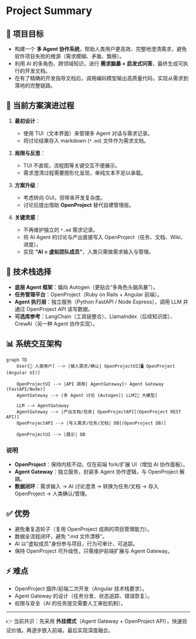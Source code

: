 # Project Summary

## 🎯 项目目标

* 构建一个 **多 Agent 协作系统**，帮助人类用户更高效、完整地澄清需求，避免软件项目失败的根源（需求模糊、矛盾、飘移）。
* 利用 AI 的多角色、跨领域知识，进行 **需求脑暴 + 启发式问答**，最终生成可执行的开发文档。
* 在有了精确的开发指导文档后，调用编码模型输出高质量代码，实现从需求到落地的完整链路。

## 🧩 当前方案演进过程

1. **最初设计**：

   * 使用 TUI（文本界面）来管理多 Agent 对话与需求记录。
   * 将讨论结果存入 markdown (`*.md`) 文件作为需求文档。

2. **局限与反思**：

   * TUI 不直观，流程图等关键交互不便展示。
   * 需求澄清过程需要图形化呈现，单纯文本不足以承载。

3. **方案升级**：

   * 考虑转向 GUI，但带来开发复杂度。
   * 讨论后提出借助 **OpenProject** 替代自建管理层。

4. **关键灵感**：

   * 不再维护独立的 `*.md` 需求记录。
   * 将 AI Agent 的讨论与产出直接写入 OpenProject（任务、文档、Wiki、进度）。
   * 实现 **“AI = 虚拟团队成员”**，人类只需做需求输入与管理。

## 🔧 技术栈选择

* **底层 Agent 框架**：偏向 Autogen（更贴合“多角色头脑风暴”）。
* **任务管理平台**：OpenProject（Ruby on Rails + Angular 前端）。
* **Agent 执行层**：独立服务（Python FastAPI / Node Express），调用 LLM 并通过 OpenProject API 读写数据。
* **可选库参考**：LangChain（工具链整合）、LlamaIndex（后续知识库）、CrewAI（另一种 Agent 协作实现）。

## 📊 系统交互架构

```mermaid
graph TD
    User[👤 人类用户] --> |输入需求/确认| OpenProjectUI[🖥️ OpenProject (Angular UI)]
    
    OpenProjectUI --> |API 调用| AgentGateway[⚡ Agent Gateway (FastAPI/Node)]
    AgentGateway --> |多 Agent 讨论 (Autogen)| LLM[🤖 大模型]

    LLM --> AgentGateway
    AgentGateway --> |产出文档/任务| OpenProjectAPI[(OpenProject REST API)]
    OpenProjectAPI --> |写入需求/任务/文档| DB[(OpenProject DB)]

    OpenProjectUI --> |展示| DB
```

### 说明

* **OpenProject**：保持内核不动，仅在前端 fork/扩展 UI（增加 AI 协作面板）。
* **Agent Gateway**：独立服务，封装多 Agent 协作逻辑，与 OpenProject 解耦。
* **数据闭环**：需求输入 → AI 讨论澄清 → 转换为任务/文档 → 存入 OpenProject → 人类确认/管理。

## ✅ 优势

* 避免重复造轮子（复用 OpenProject 成熟的项目管理能力）。
* 数据全流程闭环，避免 “.md 文件漂移”。
* AI 以“虚拟成员”身份参与项目，行为可审计、可追踪。
* 保持 OpenProject 可升级性，只需维护前端扩展与 Agent Gateway。

## ⚡ 难点

* OpenProject 插件/前端二次开发（Angular 技术栈要求）。
* Agent Gateway 的设计（任务分发、状态追踪、错误恢复）。
* 权限与安全（AI 的任务提交需要人工审批机制）。

---

👉 当前共识：先采用 **外挂模式**（Agent Gateway + OpenProject API），快速验证价值。再逐步嵌入前端，最后实现深度融合。
